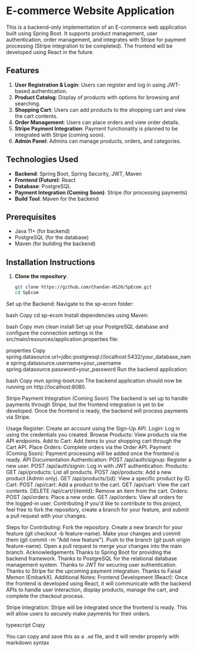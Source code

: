 # E-commerce Website Application

This is a backend-only implementation of an E-commerce web application built using Spring Boot. It supports product management, user authentication, order management, and integrates with Stripe for payment processing (Stripe integration to be completed). The frontend will be developed using React in the future.

## Features
1. **User Registration & Login**: Users can register and log in using JWT-based authentication.  
2. **Product Catalog**: Display of products with options for browsing and searching.  
3. **Shopping Cart**: Users can add products to the shopping cart and view the cart contents.  
4. **Order Management**: Users can place orders and view order details.  
5. **Stripe Payment Integration**: Payment functionality is planned to be integrated with Stripe (coming soon).  
6. **Admin Panel**: Admins can manage products, orders, and categories.

## Technologies Used
- **Backend**: Spring Boot, Spring Security, JWT, Maven  
- **Frontend (Future)**: React  
- **Database**: PostgreSQL  
- **Payment Integration (Coming Soon)**: Stripe (for processing payments)  
- **Build Tool**: Maven for the backend

## Prerequisites
- Java 11+ (for backend)  
- PostgreSQL (for the database)  
- Maven (for building the backend)

## Installation Instructions

1. **Clone the repository**:
   ```bash
   git clone https://github.com/Chandan-HS20/SpEcom.git
   cd SpEcom
Set up the Backend: Navigate to the sp-ecom folder:

bash
Copy
cd sp-ecom
Install dependencies using Maven:

bash
Copy
mvn clean install
Set up your PostgreSQL database and configure the connection settings in the src/main/resources/application.properties file:

properties
Copy
spring.datasource.url=jdbc:postgresql://localhost:5432/your_database_name
spring.datasource.username=your_username
spring.datasource.password=your_password
Run the backend application:

bash
Copy
mvn spring-boot:run
The backend application should now be running on http://localhost:8080.

Stripe Payment Integration (Coming Soon)
The backend is set up to handle payments through Stripe, but the frontend integration is yet to be developed. Once the frontend is ready, the backend will process payments via Stripe.

Usage
Register: Create an account using the Sign-Up API.
Login: Log in using the credentials you created.
Browse Products: View products via the API endpoints.
Add to Cart: Add items to your shopping cart through the Cart API.
Place Orders: Complete orders via the Order API.
Payment (Coming Soon): Payment processing will be added once the frontend is ready.
API Documentation
Authentication:
POST /api/auth/signup: Register a new user.
POST /api/auth/signin: Log in with JWT authentication.
Products:
GET /api/products: List all products.
POST /api/products: Add a new product (Admin only).
GET /api/products/{id}: View a specific product by ID.
Cart:
POST /api/cart: Add a product to the cart.
GET /api/cart: View the cart contents.
DELETE /api/cart/{itemId}: Remove an item from the cart.
Orders:
POST /api/orders: Place a new order.
GET /api/orders: View all orders for the logged-in user.
Contributing
If you'd like to contribute to this project, feel free to fork the repository, create a branch for your feature, and submit a pull request with your changes.

Steps for Contributing:
Fork the repository.
Create a new branch for your feature (git checkout -b feature-name).
Make your changes and commit them (git commit -m "Add new feature").
Push to the branch (git push origin feature-name).
Open a pull request to merge your changes into the main branch.
Acknowledgements
Thanks to Spring Boot for providing the backend framework.
Thanks to PostgreSQL for the relational database management system.
Thanks to JWT for securing user authentication.
Thanks to Stripe for the upcoming payment integration.
Thanks to Faisal Memon (EmbarkX).
Additional Notes:
Frontend Development (React):
Once the frontend is developed using React, it will communicate with the backend APIs to handle user interaction, display products, manage the cart, and complete the checkout process.

Stripe Integration:
Stripe will be integrated once the frontend is ready. This will allow users to securely make payments for their orders.

typescript
Copy

You can copy and save this as a `.md` file, and it will render properly with markdown syntax
